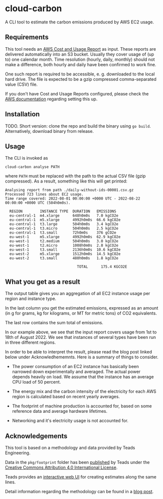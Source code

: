 # cloud-carbon

A CLI tool to estimate the carbon emissions produced by
AWS EC2 usage.

## Requirements

This tool needs an [AWS Cost and Usage Report](https://docs.aws.amazon.com/cur/latest/userguide/what-is-cur.html) as input. These reports are delivered automatically into an S3 bucket. Usually they cover usage of (up to) one calendar month. Time resolution (hourly, daily, monthly) should not make a difference, both hourly and daily have been confirmed to work fine.

One such report is required to be accessible, e. g. downloaded to the local hard drive. The file is expected to be a gzip compressed comma-separated value (CSV) file.

If you don't have Cost and Usage Reports configured, please check the [AWS documentation](https://docs.aws.amazon.com/cur/latest/userguide/cur-create.html) regarding setting this up.

## Installation

TODO. Short version: clone the repo and build the binary using `go build`. Alternatively, download binary from release.

## Usage

The CLI is invoked as

```nohighlight
cloud-carbon analyse PATH
```

where `PATH` must be replaced with the path to the actual CSV file (gzip compressed). As a result, something like this will get printed:

```nohighlight
Analysing report from path ./daily-without-ids-00001.csv.gz
Processed 723 lines about EC2 usage.
Time range covered: 2022-08-01 00:00:00 +0000 UTC - 2022-08-22 00:00:00 +0000 UTC (504h0m0s).

  REGION        INSTANCE TYPE  DURATION   EMISSIONS
  eu-central-1  m4.xlarge      648h0m0s   7.0 kgCO2e
  eu-central-1  m5.xlarge      4992h0m0s  66.6 kgCO2e
  eu-central-1  t3.large       504h0m0s   3.4 kgCO2e
  eu-central-1  t3.micro       504h0m0s   2.5 kgCO2e
  eu-central-1  t3.small       72h0m0s    376 gCO2e
  eu-west-1     m5.xlarge      4992h0m0s  62.9 kgCO2e
  eu-west-1     t2.medium      504h0m0s   3.0 kgCO2e
  eu-west-1     t2.micro       1008h0m0s  2.8 kgCO2e
  eu-west-1     t3.small       2136h0m0s  10.6 kgCO2e
  eu-west-2     m5.xlarge      1512h0m0s  14.5 kgCO2e
  eu-west-2     t3.small       480h0m0s   1.8 kgCO2e

                                 TOTAL      175.4 KGCO2E
```

## What you get as a result

The output table gives you an aggregation of all EC2 instance usage per region and instance type.

In the last column you get the estimated emissions, expressed as an amount (in g for grams, kg for kilograms, or MT for metric tons) of CO2 equivalents.

The last row contains the sum total of emissions.

In our example above, we see that the input report covers usage from 1st to 18th of August 2022. We see that instances of several types have been run in three different regions.

In order to be able to interpret the result, please read the blog post linked below under Acknowledhememnts. Here is a summary of things to consider.

- The power consumption of an EC2 instance has basically been narrowed down experimentally and averaged. The actual power depends heavily on load. We assume that the instance has an average CPU load of 50 percent.

- The energy mix and the carbon intensity of the electricity for each AWS region is calculated based on recent yearly averages.

- The footprint of machine production is accounted for, based on some reference data and average hardware lifetimes.

- Networking and it's electricity usage is not accounted for.

## Acknowledgements

This tool is based on a methodology and data provided by Teads Engineering.

Data in the `pkg/footprint` folder has been [published](https://docs.google.com/spreadsheets/d/1DqYgQnEDLQVQm5acMAhLgHLD8xXCG9BIrk-_Nv6jF3k/edit#gid=504755275) by Teads under the [Creative Commons Attribution 4.0 International License](https://creativecommons.org/licenses/by/4.0/).

Teads provides an [interactive web UI](https://engineering.teads.com/sustainability/carbon-footprint-estimator-for-aws-instances/) for creating estimates along the same lines.

Detail information regarding the methodology can be found in a [blog post](https://medium.com/teads-engineering/building-an-aws-ec2-carbon-emissions-dataset-3f0fd76c98ac).
